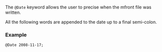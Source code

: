 The `@Date` keyword allows the user to precise when the mfront file
was written.

All the following words are appended to the date up to a final
semi-colon.

### Example

~~~~{.cpp}
@Date 2008-11-17;
~~~~~~~~~~~~~~~~~~~~~~~~~~~~~~

